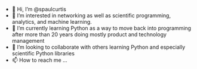 - 👋 Hi, I’m @spaulcurtis
- 👀 I’m interested in networking as well as scientific programming, analytics, and machine learning.
- 🌱 I’m currently learning Python as a way to move back into programming after more than 20 years doing mostly product and technology management
- 💞️ I’m looking to collaborate with others learning Python and especially scientific Python libraries
- 📫 How to reach me ...

<!---
spaulcurtis/spaulcurtis is a ✨ special ✨ repository because its `README.md` (this file) appears on your GitHub profile.
You can click the Preview link to take a look at your changes.
--->
